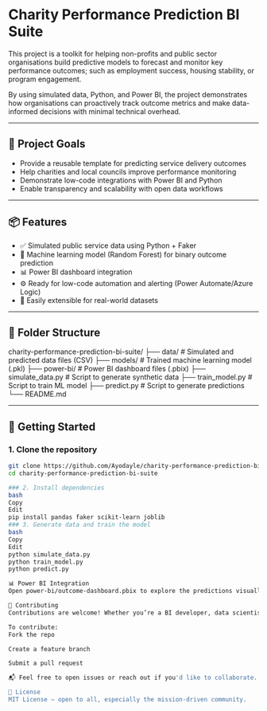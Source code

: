 # Charity Performance Prediction BI Suite

This project is a toolkit for helping non-profits and public sector organisations build predictive models to forecast and monitor key performance outcomes; such as employment success, housing stability, or program engagement.

By using simulated data, Python, and Power BI, the project demonstrates how organisations can proactively track outcome metrics and make data-informed decisions with minimal technical overhead.

---

## 🎯 Project Goals

- Provide a reusable template for predicting service delivery outcomes
- Help charities and local councils improve performance monitoring
- Demonstrate low-code integrations with Power BI and Python
- Enable transparency and scalability with open data workflows

---

## 📦 Features

- ✅ Simulated public service data using Python + Faker
- 🧠 Machine learning model (Random Forest) for binary outcome prediction
- 📊 Power BI dashboard integration
- ⚙️ Ready for low-code automation and alerting (Power Automate/Azure Logic)
- 🔁 Easily extensible for real-world datasets

---

## 📁 Folder Structure
charity-performance-prediction-bi-suite/
├── data/ # Simulated and predicted data files (CSV)
├── models/ # Trained machine learning model (.pkl)
├── power-bi/ # Power BI dashboard files (.pbix)
├── simulate_data.py # Script to generate synthetic data
├── train_model.py # Script to train ML model
├── predict.py # Script to generate predictions
└── README.md


---

## 🚀 Getting Started

### 1. Clone the repository

```bash
git clone https://github.com/Ayodayle/charity-performance-prediction-bi-suite.git
cd charity-performance-prediction-bi-suite

### 2. Install dependencies
bash
Copy
Edit
pip install pandas faker scikit-learn joblib
### 3. Generate data and train the model
bash
Copy
Edit
python simulate_data.py
python train_model.py
python predict.py

📊 Power BI Integration
Open power-bi/outcome-dashboard.pbix to explore the predictions visually. Connect to data/predictions.csv for real-time dashboard refresh.

🤝 Contributing
Contributions are welcome! Whether you’re a BI developer, data scientist, or public sector professional, your insights can help make this more valuable.

To contribute:
Fork the repo

Create a feature branch

Submit a pull request

📬 Feel free to open issues or reach out if you'd like to collaborate.

📜 License
MIT License — open to all, especially the mission-driven community.
